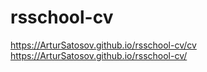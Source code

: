 # rsschool-cv
https://ArturSatosov.github.io/rsschool-cv/cv
https://ArturSatosov.github.io/rsschool-cv/
